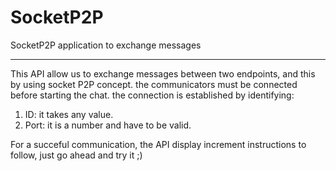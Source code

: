 # SocketP2P
SocketP2P application to exchange messages
**************************************************************************************************************
This API allow us to exchange messages between two endpoints, and this by using socket P2P concept.
the communicators must be connected before starting the chat.
the connection is established by identifying:
1. ID: it takes any value. 
2. Port: it is a number and have to be valid.

For a succeful communication, the API display increment instructions to follow, just go ahead and try it ;) 
